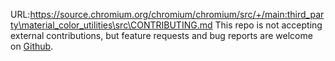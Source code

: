 URL:https://source.chromium.org/chromium/chromium/src/+/main:third_party\material_color_utilities\src\CONTRIBUTING.md
This repo is not accepting external contributions, but feature requests and bug 
reports are welcome on [Github](https://github.com/material-foundation/material-color-utilities/issues).
